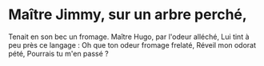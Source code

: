 # Maître Jimmy, sur un arbre perché,
Tenait en son bec un fromage.
Maître Hugo, par l'odeur alléché,
Lui tint à peu près ce langage : 
Oh que ton odeur fromage frelaté,
Réveil mon odorat pété,
Pourrais tu m'en passé ?
